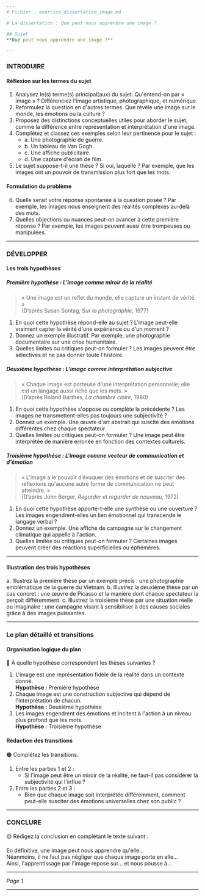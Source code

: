 ```yaml
---
# Fichier : exercice_dissertation_image.md

# La dissertation : Que peut nous apprendre une image ?

## Sujet
**Que peut nous apprendre une image ?**

---
```


### INTRODUIRE

#### Réflexion sur les termes du sujet

1. Analysez le(s) terme(s) principal(aux) du sujet. Qu'entend-on par « image » ? Différenciez l'image artistique, photographique, et numérique.
2. Reformulez la question en d'autres termes. Que révèle une image sur le monde, les émotions ou la culture ?
3. Proposez des distinctions conceptuelles utiles pour aborder le sujet, comme la différence entre représentation et interprétation d'une image.
4. Complétez et classez ces exemples selon leur pertinence pour le sujet :
   - a. Une photographie de guerre.
   - b. Un tableau de Van Gogh.
   - c. Une affiche publicitaire.
   - d. Une capture d'écran de film.
5. Le sujet suppose-t-il une thèse ? Si oui, laquelle ? Par exemple, que les images ont un pouvoir de transmission plus fort que les mots.

#### Formulation du problème

6. Quelle serait votre réponse spontanée à la question posée ? Par exemple, les images nous enseignent des réalités complexes au-delà des mots.
7. Quelles objections ou nuances peut-on avancer à cette première réponse ? Par exemple, les images peuvent aussi être trompeuses ou manipulées.

---

### DÉVELOPPER

#### Les trois hypothèses

##### Première hypothèse : L'image comme miroir de la réalité

> « Une image est un reflet du monde, elle capture un instant de vérité. »  
> (D’après Susan Sontag, *Sur la photographie*, 1977)

1. En quoi cette hypothèse répond-elle au sujet ? L'image peut-elle vraiment capter la vérité d'une expérience ou d'un moment ?
2. Donnez un exemple illustratif. Par exemple, une photographie documentaire sur une crise humanitaire.
3. Quelles limites ou critiques peut-on formuler ? Les images peuvent être sélectives et ne pas donner toute l'histoire.

##### Deuxième hypothèse : L'image comme interprétation subjective

> « Chaque image est porteuse d'une interprétation personnelle; elle est un langage aussi riche que les mots. »  
> (D’après Roland Barthes, *La chambre claire*, 1980)

1. En quoi cette hypothèse s'oppose ou complète la précédente ? Les images ne transmettent-elles pas toujours une subjectivité ?
2. Donnez un exemple. Une œuvre d'art abstrait qui suscite des émotions différentes chez chaque spectateur.
3. Quelles limites ou critiques peut-on formuler ? Une image peut être interprétée de manière erronée en fonction des contextes culturels.

##### Troisième hypothèse : L'image comme vecteur de communication et d'émotion

> « L’image a le pouvoir d’évoquer des émotions et de susciter des réflexions qu'aucune autre forme de communication ne peut atteindre. »  
> (D’après John Berger, *Regarder et regarder de nouveau*, 1972)

1. En quoi cette hypothèse apporte-t-elle une synthèse ou une ouverture ? Les images engendrent-elles un lien émotionnel qui transcende le langage verbal ?
2. Donnez un exemple. Une affiche de campagne sur le changement climatique qui appelle à l'action.
3. Quelles limites ou critiques peut-on formuler ? Certaines images peuvent créer des réactions superficielles ou éphémères.

---

#### Illustration des trois hypothèses

a. Illustrez la première thèse par un exemple précis : une photographie emblématique de la guerre du Vietnam.
b. Illustrez la deuxième thèse par un cas concret : une œuvre de Picasso et la manière dont chaque spectateur la perçoit différemment.
c. Illustrez la troisième thèse par une situation réelle ou imaginaire : une campagne visant à sensibiliser à des causes sociales grâce à des images puissantes.

---

### Le plan détaillé et transitions

#### Organisation logique du plan

🔴 À quelle hypothèse correspondent les thèses suivantes ?

1. L'image est une représentation fidèle de la réalité dans un contexte donné.  
   **Hypothèse :** Première hypothèse
2. Chaque image est une construction subjective qui dépend de l'interprétation de chacun.  
   **Hypothèse :** Deuxième hypothèse
3. Les images engendrent des émotions et incitent à l'action à un niveau plus profond que les mots.  
   **Hypothèse :** Troisième hypothèse

#### Rédaction des transitions

🟠 Complétez les transitions.

1. Entre les parties 1 et 2 :  
   - Si l'image peut être un miroir de la réalité, ne faut-il pas considérer la subjectivité qui l'influe ?
2. Entre les parties 2 et 3 :  
   - Bien que chaque image soit interprétée différemment, comment peut-elle susciter des émotions universelles chez son public ?

---

### CONCLURE

🟡 Rédigez la conclusion en complétant le texte suivant :

En définitive, une image peut nous apprendre qu'elle…  
Néanmoins, il ne faut pas négliger que chaque image porte en elle…  
Ainsi, l'apprentissage par l'image repose sur… et nous pousse à…  

--- 

*Page 1*

---